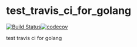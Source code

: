 # test_travis_ci_for_golang
[![Build Status](https://www.travis-ci.org/fananchong/test_travis_ci_for_golang.svg?branch=master)](https://www.travis-ci.org/fananchong/test_travis_ci_for_golang)[![codecov](https://codecov.io/gh/fananchong/test_travis_ci_for_golang/branch/master/graph/badge.svg)](https://codecov.io/gh/fananchong/test_travis_ci_for_golang)

test travis ci for golang
